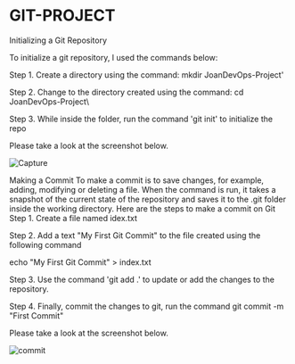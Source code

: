 # GIT-PROJECT

Initializing a Git Repository

To initialize a git repository, I used the commands below:

Step 1. Create a directory using the command: mkdir JoanDevOps-Project'

Step 2. Change to the directory created using the command: cd JoanDevOps-Project\

Step 3. While inside the folder, run the command 'git init' to initialize the repo

Please take a look at the screenshot below.

![Capture](https://github.com/Nsidibeopel/Git-Project/assets/143354400/a09cb4ab-d014-411e-8d03-b9213c8cf518)

Making a Commit
To make a commit is to save changes, for example, adding, modifying or deleting a file. 
When the command is run, it takes a snapshot of the current state of the repository and saves it to the .git folder inside the working directory.
Here are the steps to make a commit on Git
Step 1. Create a file named idex.txt

Step 2. Add a text "My First Git Commit" to the file created using the following command

echo "My First Git Commit" > index.txt

Step 3. Use the command 'git add .' to update or add the changes to the repository.

Step 4. Finally, commit the changes to git, run the command git commit -m "First Commit"

Please take a look at the screenshot below.

![commit](https://github.com/Nsidibeopel/Git-Project/assets/143354400/ef81ee17-e2e0-4f7e-9fb8-1cc5c571deb2)
